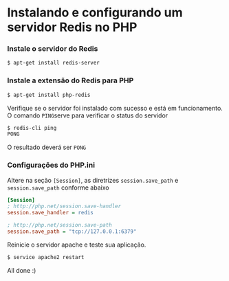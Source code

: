 # Instalando e configurando um servidor Redis no PHP

### Instale o servidor do Redis
```sh
$ apt-get install redis-server
```
### Instale a extensão do Redis para PHP
```sh
$ apt-get install php-redis
```
Verifique se o servidor foi instalado com sucesso e está em funcionamento. O comando `PING`serve para verificar o status do servidor
```sh
$ redis-cli ping
PONG
```
O resultado deverá ser `PONG`

### Configurações do PHP.ini

Altere na seção `[Session]`, as diretrizes `session.save_path` e `session.save_path` conforme abaixo

```ini
[Session]
; http://php.net/session.save-handler
session.save_handler = redis

; http://php.net/session.save-path
session.save_path = "tcp://127.0.0.1:6379"
```

Reinicie o servidor apache e teste sua aplicação. 

```sh
$ service apache2 restart
```

All done :)
